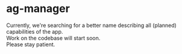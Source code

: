 # ag-manager
Currently, we're searching for a better name describing all (planned) capabilities of the app.  
Work on the codebase will start soon.  
Please stay patient.
